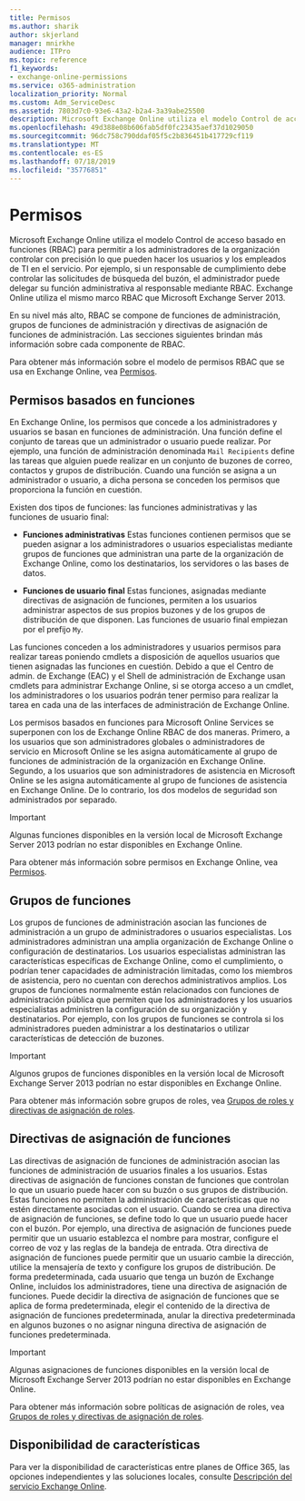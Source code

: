 ```yaml
---
title: Permisos
ms.author: sharik
author: skjerland
manager: mnirkhe
audience: ITPro
ms.topic: reference
f1_keywords:
- exchange-online-permissions
ms.service: o365-administration
localization_priority: Normal
ms.custom: Adm_ServiceDesc
ms.assetid: 7803d7c0-93e6-43a2-b2a4-3a39abe25500
description: Microsoft Exchange Online utiliza el modelo Control de acceso basado en funciones (RBAC) para permitir a los administradores de la organización controlar con precisión lo que pueden hacer los usuarios y los empleados de TI en el servicio. Por ejemplo, si un responsable de cumplimiento debe controlar las solicitudes de búsqueda del buzón, el administrador puede delegar su función administrativa al responsable mediante RBAC. Exchange Online utiliza el mismo marco RBAC que Microsoft Exchange Server 2013.
ms.openlocfilehash: 49d388e08b606fab5df0fc23435aef37d1029050
ms.sourcegitcommit: 96dc758c790ddaf05f5c2b836451b417729cf119
ms.translationtype: MT
ms.contentlocale: es-ES
ms.lasthandoff: 07/18/2019
ms.locfileid: "35776851"
---
```

# <a name="permissions"></a>Permisos

Microsoft Exchange Online utiliza el modelo Control de acceso basado en funciones (RBAC) para permitir a los administradores de la organización controlar con precisión lo que pueden hacer los usuarios y los empleados de TI en el servicio. Por ejemplo, si un responsable de cumplimiento debe controlar las solicitudes de búsqueda del buzón, el administrador puede delegar su función administrativa al responsable mediante RBAC. Exchange Online utiliza el mismo marco RBAC que Microsoft Exchange Server 2013. 
  
En su nivel más alto, RBAC se compone de funciones de administración, grupos de funciones de administración y directivas de asignación de funciones de administración. Las secciones siguientes brindan más información sobre cada componente de RBAC.
  
Para obtener más información sobre el modelo de permisos RBAC que se usa en Exchange Online, vea [Permisos](https://go.microsoft.com/fwlink/p/?LinkId=271935).
  
## <a name="role-based-permissions"></a>Permisos basados en funciones

En Exchange Online, los permisos que concede a los administradores y usuarios se basan en funciones de administración. Una función define el conjunto de tareas que un administrador o usuario puede realizar. Por ejemplo, una función de administración denominada  `Mail Recipients` define las tareas que alguien puede realizar en un conjunto de buzones de correo, contactos y grupos de distribución. Cuando una función se asigna a un administrador o usuario, a dicha persona se conceden los permisos que proporciona la función en cuestión. 
  
Existen dos tipos de funciones: las funciones administrativas y las funciones de usuario final:
  
- **Funciones administrativas** Estas funciones contienen permisos que se pueden asignar a los administradores o usuarios especialistas mediante grupos de funciones que administran una parte de la organización de Exchange Online, como los destinatarios, los servidores o las bases de datos. 
    
- **Funciones de usuario final** Estas funciones, asignadas mediante directivas de asignación de funciones, permiten a los usuarios administrar aspectos de sus propios buzones y de los grupos de distribución de que disponen. Las funciones de usuario final empiezan por el prefijo  `My`.
    
Las funciones conceden a los administradores y usuarios permisos para realizar tareas poniendo cmdlets a disposición de aquellos usuarios que tienen asignadas las funciones en cuestión. Debido a que el Centro de admin. de Exchange (EAC) y el Shell de administración de Exchange usan cmdlets para administrar Exchange Online, si se otorga acceso a un cmdlet, los administradores o los usuarios podrán tener permiso para realizar la tarea en cada una de las interfaces de administración de Exchange Online.
  
Los permisos basados en funciones para Microsoft Online Services se superponen con los de Exchange Online RBAC de dos maneras. Primero, a los usuarios que son administradores globales o administradores de servicio en Microsoft Online se les asigna automáticamente al grupo de funciones de administración de la organización en Exchange Online. Segundo, a los usuarios que son administradores de asistencia en Microsoft Online se les asigna automáticamente al grupo de funciones de asistencia en Exchange Online. De lo contrario, los dos modelos de seguridad son administrados por separado.
  
> [!IMPORTANT]
> Algunas funciones disponibles en la versión local de Microsoft Exchange Server 2013 podrían no estar disponibles en Exchange Online. 
  
Para obtener más información sobre permisos en Exchange Online, vea [Permisos](https://go.microsoft.com/fwlink/p/?LinkId=271936).
  
## <a name="role-groups"></a>Grupos de funciones

Los grupos de funciones de administración asocian las funciones de administración a un grupo de administradores o usuarios especialistas. Los administradores administran una amplia organización de Exchange Online o configuración de destinatarios. Los usuarios especialistas administran las características específicas de Exchange Online, como el cumplimiento, o podrían tener capacidades de administración limitadas, como los miembros de asistencia, pero no cuentan con derechos administrativos amplios. Los grupos de funciones normalmente están relacionados con funciones de administración pública que permiten que los administradores y los usuarios especialistas administren la configuración de su organización y destinatarios. Por ejemplo, con los grupos de funciones se controla si los administradores pueden administrar a los destinatarios o utilizar características de detección de buzones. 
  
> [!IMPORTANT]
> Algunos grupos de funciones disponibles en la versión local de Microsoft Exchange Server 2013 podrían no estar disponibles en Exchange Online. 
  
Para obtener más información sobre grupos de roles, vea [Grupos de roles y directivas de asignación de roles](https://go.microsoft.com/fwlink/p/?LinkId=271937).
  
## <a name="role-assignment-policies"></a>Directivas de asignación de funciones

Las directivas de asignación de funciones de administración asocian las funciones de administración de usuarios finales a los usuarios. Estas directivas de asignación de funciones constan de funciones que controlan lo que un usuario puede hacer con su buzón o sus grupos de distribución. Estas funciones no permiten la administración de características que no estén directamente asociadas con el usuario. Cuando se crea una directiva de asignación de funciones, se define todo lo que un usuario puede hacer con el buzón. Por ejemplo, una directiva de asignación de funciones puede permitir que un usuario establezca el nombre para mostrar, configure el correo de voz y las reglas de la bandeja de entrada. Otra directiva de asignación de funciones puede permitir que un usuario cambie la dirección, utilice la mensajería de texto y configure los grupos de distribución. De forma predeterminada, cada usuario que tenga un buzón de Exchange Online, incluidos los administradores, tiene una directiva de asignación de funciones. Puede decidir la directiva de asignación de funciones que se aplica de forma predeterminada, elegir el contenido de la directiva de asignación de funciones predeterminada, anular la directiva predeterminada en algunos buzones o no asignar ninguna directiva de asignación de funciones predeterminada.
  
> [!IMPORTANT]
> Algunas asignaciones de funciones disponibles en la versión local de Microsoft Exchange Server 2013 podrían no estar disponibles en Exchange Online. 
  
Para obtener más información sobre políticas de asignación de roles, vea [Grupos de roles y directivas de asignación de roles](https://go.microsoft.com/fwlink/p/?LinkId=271937).
  
## <a name="feature-availability"></a>Disponibilidad de características

Para ver la disponibilidad de características entre planes de Office 365, las opciones independientes y las soluciones locales, consulte [Descripción del servicio Exchange Online](exchange-online-service-description.md).
  

